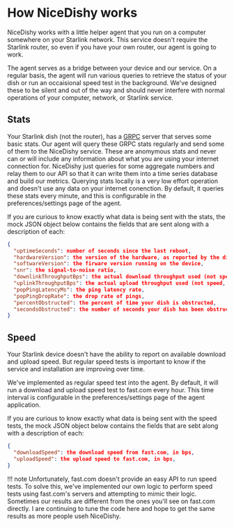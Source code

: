 # How NiceDishy works
  
NiceDishy works with a little helper agent that you run on a computer somewhere on your Starlink network. This service doesn't require the Starlink router, so even if you have your own router, our agent is going to work.

The agent serves as a bridge between your device and our service. On a regular basis, the agent will run various queries to retrieve the status of your dish or run an occaisional speed test in the background. We've designed these to be silent and out of the way and should never interfere with normal operations of your computer, network, or Starlink service. 

## Stats

Your Starlink dish (not the router), has a [GRPC](https://grpc.io) server that serves some basic stats. Our agent will query these GRPC stats regularly and send some of them to the NiceDishy service. These are anomymous stats and never can or will include any information about what you are using your internet connection for. NiceDishy just queries for some aggregate numbers and relay them to our API so that it can write them into a time series database and build our metrics. Querying stats locally is a very low effort operation and doesn't use any data on your internet conenction. By default, it queries these stats every minute, and this is configurable in the preferences/settings page of the agent.

If you are curious to know exactly what data is being sent with the stats, the mock JSON object below contains the fields that are sent along with a description of each:

```json
{
  "uptimeSeconds": number of seconds since the last reboot,
  "hardwareVersion": the version of the hardware, as reported by the dish,
  "softwareVersion": the firware version running on the device,
  "snr": the signal-to-noise ratio,
  "downlinkThroughputBps": the actual download throughput used (not speed, but how much used),
  "uplinkThroughputBps": the actual upload throughput used (not speed, but how much used),
  "popPingLatencyMs": the ping latency rate,
  "popPingDropRate": the drop rate of pings,
  "percentObstructed": the percent of time your dish is obstructed,
  "secondsObstructed": the number of seconds your dish has been obstructed,
}
```

## Speed

Your Starlink device doesn't have the ability to report on available download and upload speed. But regular speed tests is important to know if the service and installation are improving over time. 

We've implemented as regular speed test into the agent. By default, it will run a download and upload speed test to fast.com every hour. This time interval is configurable in the preferences/settings page of the agent application.

If you are curious to know exactly what data is being sent with the speed tests, the mock JSON object below contains the fields that are sebt along with a description of each:

```json
{
  "downloadSpeed": the download speed from fast.com, in bps,
  "uploadSpeed": the upload speed to fast.com, in bps,
}
```

!!! note
    Unfortunately, fast.com doesn't provide an easy API to run speed tests. To solve this, we've implemented our own logic to perform speed tests using fast.com's servers and 
    attempting to mimic their logic. Sometimes our results are different from the ones you'll see on fast.com directly. I are continuing to tune the code here
    and hope to get the same results as more people useh NiceDishy.
